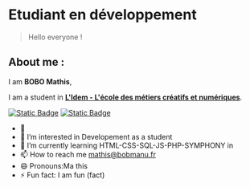 # Etudiant en développement 

> Hello everyone !  

## About me : 
  I am **BOBO Mathis**, 
  
  I am a student in **<ins>L'Idem - L'école des métiers créatifs et numériques</ins>**.


<a href="https://html.com"><img alt="Static Badge" src="https://img.shields.io/badge/HTML-orange?style=plastic&logoColor=150%20120%20122"></a>
<a href="https://css.com"><img alt="Static Badge" src="https://img.shields.io/badge/CSS-blue?style=plastic&logoColor=150%20120%20122"></a>




- 👋 
- 👀 I’m interested in Developement as a student
- 🌱 I’m currently learning HTML-CSS-SQL-JS-PHP-SYMPHONY in 
- 📫 How to reach me mathis@bobmanu.fr
- 😄 Pronouns:Ma this
- ⚡ Fun fact: I am fun (fact)

<!---
chifrement/chifrement is a ✨ special ✨ repository because its `README.md` (this file) appears on your GitHub profile.
You can click the Preview link to take a look at your changes.
--->
